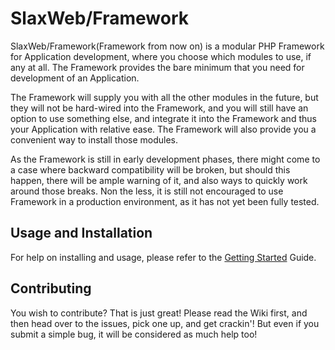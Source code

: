 # SlaxWeb/Framework

SlaxWeb/Framework(Framework from now on) is a modular PHP Framework for
Application development, where you choose which modules to use, if any at all.
The Framework provides the bare minimum that you need for development of an
Application.

The Framework will supply you with all the other modules in the future, but they
will not be hard-wired into the Framework, and you will still have an option to
use something else, and integrate it into the Framework and thus your
Application with relative ease. The Framework will also provide you a convenient
way to install those modules.

As the Framework is still in early development phases, there might come to a
case where backward compatibility will be broken, but should this happen, there
will be ample warning of it, and also ways to quickly work around those breaks.
Non the less, it is still not encouraged to use Framework in a production
environment, as it has not yet been fully tested.

## Usage and Installation

For help on installing and usage, please refer to the
[Getting Started](https://github.com/SlaxWeb/Framework/wiki/Getting-Started)
Guide.

## Contributing

You wish to contribute? That is just great! Please read the Wiki first, and then
head over to the issues, pick one up, and get crackin'! But even if you submit a
simple bug, it will be considered as much help too!
